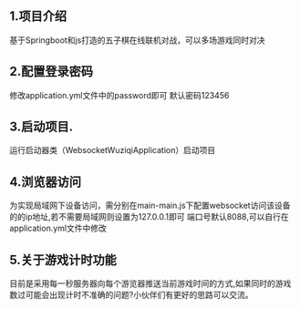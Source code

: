 ## 1.项目介绍
基于Springboot和js打造的五子棋在线联机对战，可以多场游戏同时对决
## 2.配置登录密码
修改application.yml文件中的password即可
默认密码123456
## 3.启动项目.
运行启动器类（WebsocketWuziqiApplication）启动项目
## 4.浏览器访问
为实现局域网下设备访问，需分别在main-main.js下配置websocket访问该设备的的ip地址,若不需要局域网则设置为127.0.0.1即可
端口号默认8088,可以自行在application.yml文件中修改
## 5.关于游戏计时功能
目前是采用每一秒服务器向每个游览器推送当前游戏时间的方式,如果同时的游戏数过可能会出现计时不准确的问题?小伙伴们有更好的思路可以交流。






